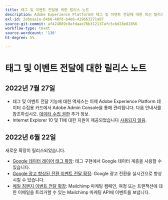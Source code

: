 ```yaml
---
title: 태그 및 이벤트 전달을 위한 릴리스 노트
description: Adobe Experience Platform의 태그 및 이벤트 전달에 대한 최신 릴리스 노트입니다.
exl-id: 2ebeaa1e-64b8-48fd-b4e8-419663271a87
source-git-commit: af424089c0afdaae76b312137afc5cbd28e82856
workflow-type: tm+mt
source-wordcount: '138'
ht-degree: 5%

---
```


# 태그 및 이벤트 전달에 대한 릴리스 노트

## 2022년 7월 27일

* 태그 및 이벤트 전달 기능에 대한 액세스는 이제 Adobe Experience Platform 데이터 수집용 카드에서 Adobe Admin Console을 통해 관리됩니다. 다음 안내서를 참조하십시오. [데이터 수집 권한](../../collection/permissions.md) 추가 정보.
* Internet Explorer 10 및 11에 대한 지원이 제공되었습니다 [사용되지 않음](../ie-deprecation.md).

## 2022년 6월 22일

새로운 확장이 릴리스되었습니다.

* [Google 데이터 레이어 태그 확장](../extensions/web/google-data-layer/overview.md): 태그 구현에서 Google 데이터 계층을 사용할 수 있습니다.
* [Google 광고 향상된 전환 이벤트 전달 확장](https://partners.adobe.com/exchangeprogram/experiencecloud/exchange.details.108630.html): Google 광고 전환을 실시간으로 향상시킬 수 있습니다.
* [메일 침팬지 이벤트 전달 확장](../extensions/web/mailchimp/overview.md): Mailchimp 마케팅 캠페인, 여정 또는 트랜잭션에 대한 이메일을 트리거할 수 있는 Mailchimp 마케팅 API에 이벤트를 보냅니다.
